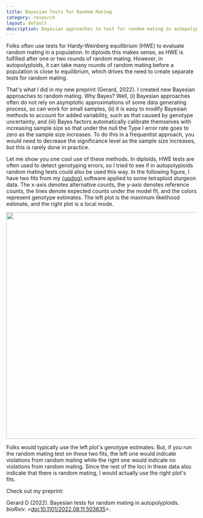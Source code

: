 ```yaml
---
title: Bayesian Tests for Random Mating
category: research
layout: default
description: Bayesian approaches to test for random mating in autopolyploids.
---
```


Folks often use tests for Hardy-Weinberg equilibrium (HWE) to evaluate random mating in a population. In diploids this makes sense, as HWE is fulfilled after one or two rounds of random mating. However, in autopolyploids, it can take many rounds of random mating before a population is close to equilibrium, which drives the need to create separate tests for random mating.

That's what I did in my new preprint (Gerard, 2022). I created new Bayesian approaches to random mating. Why Bayes? Well, (i) Bayesian approaches often do not rely on asymptotic approximations of some data generating process, so can work for small samples, (ii) it is easy to modify Bayesian methods to account for added variability, such as that caused by genotype uncertainty, and (iii) Bayes factors automatically calibrate themselves with increasing sample size so that under the null the Type I error rate goes to zero as the sample size increases. To do this in a frequentist approach, you would need to decrease the significance level as the sample size increases, but this is rarely done in practice.

Let me show you one cool use of these methods. In diploids, HWE tests are often used to detect genotyping errors, so I tried to see if in autopolyploids random mating tests could also be used this way. In the following figure, I have two fits from my [{updog}](https://cran.r-project.org/package=updog) software applied to some tetraploid sturgeon data. The x-axis denotes alternative counts, the y-axis denotes reference counts, the lines denote expected counts under the model fit, and the colors represent genotype estimates. The left plot is the maximum likelihood estimate, and the right plot is a local mode.

<img src="{{ site.url }}/fig/sturg_twofits.png" width=600/>

Folks would typically use the left plot's genotype estimates. But, if you run the random mating test on these two fits, the left one would indicate violations from random mating while the right one would indicate no violations from random mating. Since the rest of the loci in these data also indicate that there is random mating, I would actually use the right plot's fits.

Check out my preprint:

Gerard D (2022). Bayesian tests for random mating in autopolyploids. *bioRxiv*. \<[doi:10.1101/2022.08.11.503635](https://doi.org/10.1101/2022.08.11.503635)\>.

